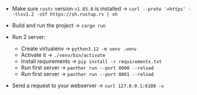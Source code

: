 - Make sure `rustc` version `>1.85.0` is installed -> `curl --proto '=https' --tlsv1.2 -sSf https://sh.rustup.rs | sh`


- Build and run the project -> `cargo run`


- Run 2 server:
   - Create virtualenv -> `python3.12 -m venv .venv`
   - Activate it -> `./venv/bin/activate`
   - Install requirements -> `pip install -r requirements.txt`
   - Run first server -> `panther run --port 8000 --reload`
   - Run first server -> `panther run --port 8001 --reload`
  

- Send a request to your webserver -> `curl 127.0.0.1:6188 -v`
